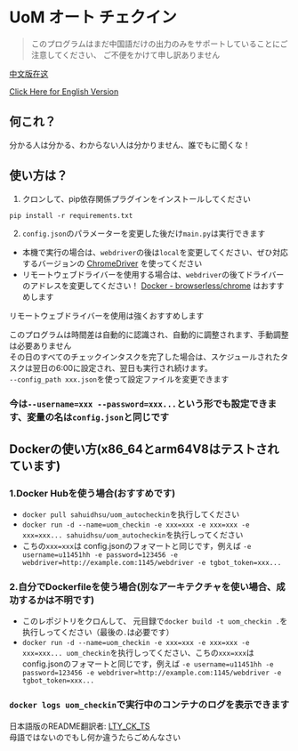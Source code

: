 # UoM オート チェクイン
> このプログラムはまだ中国語だけの出力のみをサポートしていることにご注意してください、
> ご不便をかけて申し訳ありません

[中文版在这](README.md)

[Click Here for English Version](README_en.md)

## 何これ？
分かる人は分かる、わからない人は分かりません、誰でもに聞くな！

## 使い方は？
1. クロンして、pip依存関係プラグインをインストールしてください

```pip install -r requirements.txt```

2. ```config.json```のパラメーターを変更した後だけ```main.py```は実行できます
* 本機で実行の場合は、```webdriver```の後は```local```を変更してください、ぜひ対応するバージョンの
[ChromeDriver](https://chromedriver.chromium.org/downloads)
を使ってください
* リモートウェブドライバーを使用する場合は、```webdriver```の後てドライバーのアドレスを変更してください！
[Docker - browserless/chrome](https://registry.hub.docker.com/r/browserless/chrome) はおすすめします

リモートウェブドライバーを使用は強くおすすめします

このプログラムは時間差は自動的に認識され、自動的に調整されます、手動調整は必要ありません\
その日のすべてのチェックインタスクを完了した場合は、スケジュールされたタスクは翌日の6:00に設定され、翌日も実行され続けます。\
`--config_path xxx.json`を使って設定ファイルを変更できます
### 今は`--username=xxx --password=xxx...`という形でも設定できます、変量の名は`config.json`と同じです
## Dockerの使い方(x86_64とarm64V8はテストされています)
### 1.Docker Hubを使う場合(おすすめです)
* `docker pull sahuidhsu/uom_autocheckin`を执行してください
* `docker run -d --name=uom_checkin -e xxx=xxx -e xxx=xxx -e xxx=xxx... sahuidhsu/uom_autocheckin`を执行しってください
* こちの`xxx=xxx`は
config.jsonのフォマートと同じです，例えば `-e username=u11451hh -e password=123456 -e webdriver=http://example.com:1145/webdriver -e tgbot_token=xxx...`

### 2.自分でDockerfileを使う場合(別なアーキテクチャを使い場合、成功するかは不明です)
* このレポジトリをクロんして、 元目録で`docker build -t uom_checkin .`を执行しってください（最後の`.`は必要です）
* `docker run -d --name=uom_checkin -e xxx=xxx -e xxx=xxx -e xxx=xxx... uom_checkin`を执行しってください、こちの`xxx=xxx`は
config.jsonのフォマートと同じです，例えば `-e username=u11451hh -e password=123456 -e webdriver=http://example.com:1145/webdriver -e tgbot_token=xxx...`


### `docker logs uom_checkin`で実行中のコンテナのログを表示できます

日本語版のREADME翻訳者: [LTY_CK_TS](https://github.com/sahuidhsu)\
母語ではないのでもし何か違うたらごめんなさい